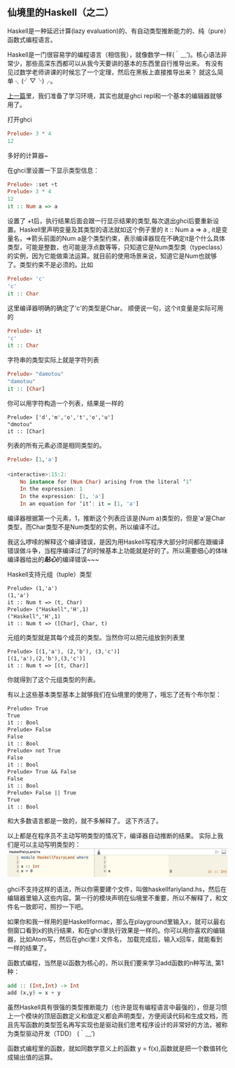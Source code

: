 ## 仙境里的Haskell（之二）

Haskell是一种延迟计算(lazy evaluation)的、有自动类型推断能力的、纯（pure）函数式编程语言。

Haskell是一门很容易学的编程语言（相信我），就像数学一样(｀﹏′)。核心语法非常少，那些高深东西都可以从我今天要讲的基本的东西里自行推导出来。 有没有见过数学老师讲课的时候忘了一个定理，然后在黑板上直接推导出来？ 就这么简单 ╮(╯▽╰)╭。

[上一篇](https://zhuanlan.zhihu.com/p/21371274?refer=damotou)里，我们准备了学习环境，其实也就是ghci repl和一个基本的编辑器就够用了。

打开ghci
```Haskell
Prelude> 3 * 4
12
```
多好的计算器~

在ghci里设置一下显示类型信息：
```Haskell
Prelude> :set +t
Prelude> 3 * 4
12
it :: Num a => a
```
设置了 +t后，执行结果后面会跟一行显示结果的类型,每次退出ghci后要重新设置。Haskell里声明变量及其类型的语法就如这个例子里的 it :: Num a => a , it是变量名，=>箭头前面的Num a是个类型约束，表示编译器现在不确定it是个什么具体类型，可能是整数，也可能是浮点数等等，只知道它是Num类型类（typeclass）的实例，因为它能做乘法运算。就目前的使用场景来说，知道它是Num也就够了。类型约束不是必须的。比如
```Haskell
Prelude> 'c'
'c'
it :: Char
```
这里编译器明确的确定了'c'的类型是Char。
顺便说一句，这个it变量是实际可用的
```Haskell
Prelude> it
'c'
it :: Char
```
字符串的类型实际上就是字符列表
```Haskell
Prelude> "damotou"
"damotou"
it :: [Char]
```
你可以用字符构造一个列表，结果是一样的
```
Prelude> ['d','m','o','t','o','u']
"dmotou"
it :: [Char]
```
列表的所有元素必须是相同类型的。
```Haskell
Prelude> [1,'a']

<interactive>:15:2:
    No instance for (Num Char) arising from the literal ‘1’
    In the expression: 1
    In the expression: [1, 'a']
    In an equation for ‘it’: it = [1, 'a']
```
编译器根据第一个元素，1，推断这个列表应该是(Num a)类型的，但是'a'是Char类型，而Char类型不是Num类型的实例，所以编译不过。

我这么啰嗦的解释这个编译错误，是因为用Haskell写程序大部分时间都在跟编译错误做斗争，当程序编译过了的时候基本上功能就是好的了。所以需要细心的体味编译器给出的***贴心***的编译错误~~~

Haskell支持元组（tuple）类型
```
Prelude> (1,'a')
(1,'a')
it :: Num t => (t, Char)
Prelude> ("Haskell",'H',1)
("Haskell",'H',1)
it :: Num t => ([Char], Char, t)
```
元组的类型就是其每个成员的类型。当然你可以把元组放到列表里
```
Prelude> [(1,'a'), (2,'b'), (3,'c')]
[(1,'a'),(2,'b'),(3,'c')]
it :: Num t => [(t, Char)]
```
你就得到了这个元组类型的列表。

有以上这些基本类型基本上就够我们在仙境里的使用了，哦忘了还有个布尔型：
```
Prelude> True
True
it :: Bool
Prelude> False
False
it :: Bool
Prelude> not True
False
it :: Bool
Prelude> True && False
False
it :: Bool
Prelude> False || True
True
it :: Bool
```
和大多数语言都是一致的，就不多解释了。 这下齐活了。

以上都是在程序员不主动写明类型的情况下，编译器自动推断的结果。 实际上我们是可以主动写明类型的：
![Haskell类型声明](haskellfariyland.png)

ghci不支持这样的语法，所以你需要建个文件，叫做haskellfariyland.hs，然后在编辑器里输入这些内容。第一行的模块声明在仙境里不重要，所以不解释了，和文件名一致即可，照抄一下吧。

如果你和我一样用的是Haskellformac，那么在playground里输入x，就可以最右侧窗口看到x的执行结果，和在ghci里执行效果是一样的。你可以用你喜欢的编辑器，比如Atom写，然后在ghci里:l 文件名， 加载完成后，输入x回车，就能看到一样的结果了。

函数式编程，当然是以函数为核心的，所以我们要来学习add函数的n种写法, 第1种：
```Haskell
add :: (Int,Int) -> Int
add (x,y) = x + y
```
虽然Haskell具有很强的类型推断能力（也许是现有编程语言中最强的），但是习惯上一个模块的顶层函数定义和值定义都会声明类型，方便阅读代码和生成文档，而且先写函数的类型签名再写实现也是驱动我们思考程序设计的非常好的方法，被称为类型驱动开发（TDD）  (｀﹏′)

函数式编程里的函数，就如同数学意义上的函数 y = f(x),函数就是把一个数值转化成输出值的运算。
